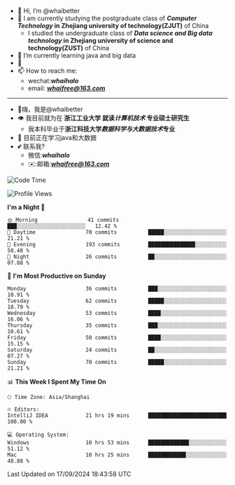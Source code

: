 - 👋 Hi, I’m @whaibetter
- 👀 I am currently studying the postgraduate class of ***Computer Technology* in Zhejiang university of technology(ZJUT)** of China
  -  I studied the undergraduate class of ***Data science and Big data technology* in Zhejiang university of science and technology(ZUST)** of China
- 🌱 I’m currently learning java and big data
- 💞️ 
- 📫 How to reach me: 
  - wechat:***whaihalo***
  - email: ***whaifree@163.com***
 ------------------------
- 👋嗨，我是@whaibetter
- 👁 我目前就为在 **浙江工业大学 就读*计算机技术* 专业硕士研究生**
  - 我本科毕业于**浙江科技大学*数据科学与大数据技术*专业**
- 🌴 目前正在学习java和大数据
- 💕 联系我?
  - 微信:***whaihalo***
  - ✉️:邮箱:***whaifree@163.com***

<!--START_SECTION:waka-->
![Code Time](http://img.shields.io/badge/Code%20Time-458%20hrs%2012%20mins-blue)

![Profile Views](http://img.shields.io/badge/Profile%20Views-0-blue)

**I'm a Night 🦉** 

```text
🌞 Morning                41 commits          ███░░░░░░░░░░░░░░░░░░░░░░   12.42 % 
🌆 Daytime                70 commits          █████░░░░░░░░░░░░░░░░░░░░   21.21 % 
🌃 Evening                193 commits         ███████████████░░░░░░░░░░   58.48 % 
🌙 Night                  26 commits          ██░░░░░░░░░░░░░░░░░░░░░░░   07.88 % 
```
📅 **I'm Most Productive on Sunday** 

```text
Monday                   36 commits          ███░░░░░░░░░░░░░░░░░░░░░░   10.91 % 
Tuesday                  62 commits          █████░░░░░░░░░░░░░░░░░░░░   18.79 % 
Wednesday                53 commits          ████░░░░░░░░░░░░░░░░░░░░░   16.06 % 
Thursday                 35 commits          ███░░░░░░░░░░░░░░░░░░░░░░   10.61 % 
Friday                   50 commits          ████░░░░░░░░░░░░░░░░░░░░░   15.15 % 
Saturday                 24 commits          ██░░░░░░░░░░░░░░░░░░░░░░░   07.27 % 
Sunday                   70 commits          █████░░░░░░░░░░░░░░░░░░░░   21.21 % 
```


📊 **This Week I Spent My Time On** 

```text
🕑︎ Time Zone: Asia/Shanghai

🔥 Editors: 
IntelliJ IDEA            21 hrs 19 mins      █████████████████████████   100.00 % 

💻 Operating System: 
Windows                  10 hrs 53 mins      █████████████░░░░░░░░░░░░   51.12 % 
Mac                      10 hrs 25 mins      ████████████░░░░░░░░░░░░░   48.88 % 
```


 Last Updated on 17/09/2024 18:43:58 UTC
<!--END_SECTION:waka-->
